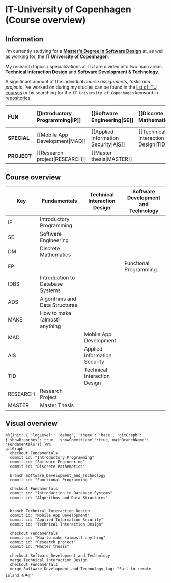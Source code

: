# IT-University of Copenhagen (Course overview)

## Information
I'm currently studying for a [**Master's Degree in Software Design**](https://en.itu.dk/Programmes/MSc-Programmes/Software-Design#specialisations) at, as well as working for, the [**IT University of Copenhagen**](http://en.itu.dk). 

My research topics / specializations at ITU are divided into two main areas: **Technical Interaction Design** and **Software Development & Technology**. 

A significant amount of the individual *course assignments, tasks and projects* I've worked on during my studies can be found in the [list of ITU courses](https://github.com/stars/sebastianromano/lists/itu) or by searching for the `IT University of Copenhagen` keyword in [repositories](https://github.com/sebastianromano?tab=repositories&q=IT+University+of+Copenhagen&type=&language=&sort=).


| **FUN**     | [[Introductory Programming\|IP]] | [[Software Engineering\|SE]]          | [[Discrete Mathematics\|DM]]          | [[Introduction to Database Systems\|IDBS]] | [[Algorithms and Data Structures\|ADS]] | [[How to make (almost) anything\|MAKE]] |
|:----------- |:-------------------------------- |:------------------------------------- |:------------------------------------- |:------------------------------------------ |:--------------------------------------- |:--------------------------------------- |
| **SPECIAL** | [[Mobile App Development\|MAD]]  | [[Applied Information Security\|AIS]] | [[Technical Interaction Design\|TID]] | [[Functional Programming\|FP]]             |                                         |                                         |
| **PROJECT** | [[Research project\|RESEARCH]]   | [[Master thesis\|MASTER]]             |                                       |                                            |                                         |                                         |

## Course overview
| Key      | Fundamentals                     | Technical Interaction Design | Software Development and Technology |
| -------- | -------------------------------- | ---------------------------- | ----------------------------------- |
| IP       | Introductory Programming         |                              |                                     |
| SE       | Software Engineering             |                              |                                     |
| DM       | Discrete Mathematics             |                              |                                     |
| FP       |                                  |                              | Functional Programming              |
| IDBS     | Introduction to Database Systems |                              |                                     |
| ADS      | Algorithms and Data Structures   |                              |                                     |
| MAKE     | How to make (almost) anything    |                              |                                     |
| MAD      |                                  | Mobile App Development       |                                     |
| AIS      |                                  | Applied Information Security |                                     |
| TID      |                                  | Technical Interaction Design |                                     |
| RESEARCH | Research Project                 |                              |                                     |
| MASTER   | Master Thesis                    |                              |                                     |

## Visual overview
```mermaid
%%{init: { 'logLevel': 'debug', 'theme': 'base', 'gitGraph': {'showBranches': true, 'showCommitLabel':true,'mainBranchName': 'Fundamentals'}} }%%
gitGraph
  checkout Fundamentals
  commit id: "Introductory Programming"
  commit id: "Software Engineering"
  commit id: "Discrete Mathematics"

  branch Software_Development_and_Technology
  commit id: "Functional Programming "

  checkout Fundamentals
  commit id: "Introduction to Database Systems"
  commit id: "Algorithms and Data Structures"

  
  branch Technical_Interaction_Design
  commit id: "Mobile App Development"
  commit id: "Applied Information Security"
  commit id: "Technical Interaction Design"

  checkout Fundamentals
  commit id: "How to make (almost) anything"
  commit id: "Research project"
  commit id: "Master thesis"

  checkout Software_Development_and_Technology
  merge Technical_Interaction_Design
  checkout Fundamentals
  merge Software_Development_and_Technology tag: "Sail to remote island ⛵️🏝🍹"
```